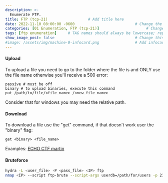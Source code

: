 ```yaml
---
description: >-
  Enumerate FTP.
title: FTP (tcp-21)                  # Add title here
date: 2022-11-10 08:00:00 -0600                           # Change the date to match completion date
categories: [01 Enumeration, FTP (tcp-21)]                     # Change Templates to Writeup
tags: [ftp enumeration]     # TAG names should always be lowercase; replace template with writeup, and add relevant tags
show_image_post: false                                    # Change this to true
#image: /assets/img/machine-0-infocard.png                # Add infocard image here for post preview image
---
```

#### Upload
To upload a file you need to go to the folder where the file is and ONLY use the file name otherwise you'll receive a 500 error:
```shell
passive # must be off
binary # to upload binaries, execute this command
put /path/to/file/<file_name> /<new_file_name>
```
Consider that for windows you may need the relative path.

#### Download
To download a file use the "get" command, if that doesn't work user the "binary" flag:
```shell
get <binary> <file_name>
```

Examples:
[ECHO CTF martin](https://echoctf.red/target/8/writeup/read/60)

#### Bruteforce 
```bash
hydra -L <user_file> -P <pass_file> <IP> ftp
nmap <IP> --script ftp-brute --script-args userdb=/path/for/users -p 21
```
